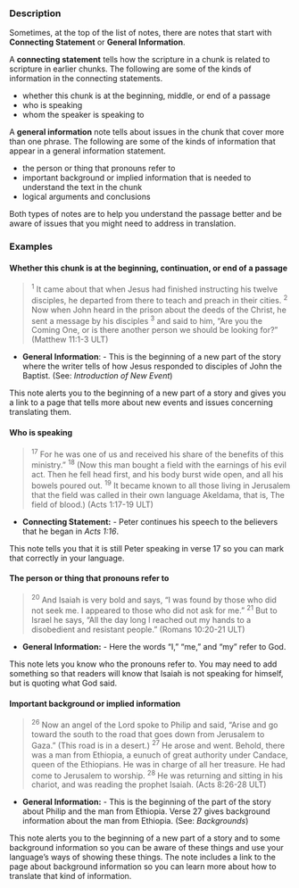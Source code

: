 
### Description

Sometimes, at the top of the list of notes, there are notes that start with **Connecting Statement** or **General Information**.

A **connecting statement** tells how the scripture in a chunk is related to scripture in earlier chunks.  The following are some of the kinds of information in the connecting statements.

* whether this chunk is at the beginning, middle, or end of a passage
* who is speaking
* whom the speaker is speaking to

A **general information** note tells about issues in the chunk that cover more than one phrase.  The following are some of the kinds of information that appear in a general information statement.

* the person or thing that pronouns refer to
* important background or implied information that is needed to understand the text in the chunk
* logical arguments and conclusions

Both types of notes are to help you understand the passage better and be aware of issues that you might need to address in translation.

### Examples

#### Whether this chunk is at the beginning, continuation, or end of a passage

> <sup> 1</sup> It came about that when Jesus had finished instructing his twelve disciples, he departed from there to teach and preach in their cities. <sup> 2</sup> Now when John heard in the prison about the deeds of the Christ, he sent a message by his disciples <sup> 3</sup> and said to him, “Are you the Coming One, or is there another person we should be looking for?” (Matthew 11:1-3 ULT)

* **General Information**: - This is the beginning of a new part of the story where the writer tells of how Jesus responded to disciples of John the Baptist. (See: *Introduction of New Event*)

This note alerts you to the beginning of a new part of a story and gives you a link to a page that tells more about new events and issues concerning translating them.

#### Who is speaking

> <sup> 17</sup> For he was one of us and received his share of the benefits of this ministry.” <sup> 18</sup> (Now this man bought a field with the earnings of his evil act. Then he fell head first, and his body burst wide open, and all his bowels poured out. <sup> 19</sup> It became known to all those living in Jerusalem that the field was called in their own language Akeldama, that is, The field of blood.) (Acts 1:17-19 ULT)

* **Connecting Statement:** - Peter continues his speech to the believers that he began in *Acts 1:16*.

This note tells you that it is still Peter speaking in verse 17 so you can mark that correctly in your language.

#### The person or thing that pronouns refer to

> <sup> 20</sup> And Isaiah is very bold and says,
> “I was found by those who did not seek me.
> I appeared to those who did not ask for me.”
> <sup> 21</sup> But to Israel he says, “All the day long I reached out my hands
> to a disobedient and resistant people.” (Romans 10:20-21 ULT)

* **General Information:** - Here the words “I,” “me,” and “my” refer to God.

This note lets you know who the pronouns refer to. You may need to add something so that readers will know that Isaiah is not speaking for himself, but is quoting what God said.

#### Important background or implied information

> <sup> 26</sup> Now an angel of the Lord spoke to Philip and said, “Arise and go toward the south to the road that goes down from Jerusalem to Gaza.” (This road is in a desert.) <sup> 27</sup> He arose and went. Behold, there was a man from Ethiopia, a eunuch of great authority under Candace, queen of the Ethiopians. He was in charge of all her treasure. He had come to Jerusalem to worship. <sup> 28</sup> He was returning and sitting in his chariot, and was reading the prophet Isaiah. (Acts 8:26-28 ULT)

* **General Information:** - This is the beginning of the part of the story about Philip and the man from Ethiopia. Verse 27 gives background information about the man from Ethiopia. (See: *Backgrounds*)

This note alerts you to the beginning of a new part of a story and to some background information so you can be aware of these things and use your language’s ways of showing these things. The note includes a link to the page about background information so you can learn more about how to translate that kind of information.